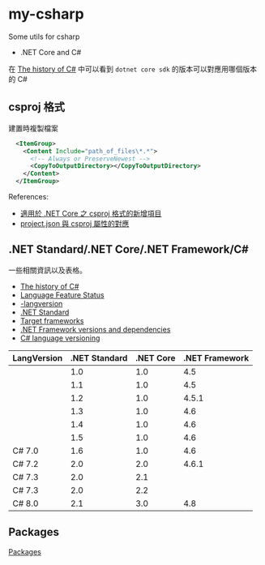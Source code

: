 # my-csharp
Some utils for csharp

- .NET Core and C#

在 [The history of C#](https://docs.microsoft.com/en-us/dotnet/csharp/whats-new/csharp-version-history) 中可以看到 `dotnet core sdk` 的版本可以對應用哪個版本的 C#


## csproj 格式

建置時複製檔案

```xml
  <ItemGroup>
    <Content Include="path_of_files\*.*">
      <!-- Always or PreserveNewest -->
      <CopyToOutputDirectory></CopyToOutputDirectory>
    </Content>
  </ItemGroup>
```

References:

- [適用於 .NET Core 之 csproj 格式的新增項目](https://docs.microsoft.com/zh-tw/dotnet/core/tools/csproj)
- [project.json 與 csproj 屬性的對應](https://docs.microsoft.com/zh-tw/dotnet/core/tools/project-json-to-csproj)

## .NET Standard/.NET Core/.NET Framework/C#

一些相關資訊以及表格。

- [The history of C#](https://docs.microsoft.com/en-us/dotnet/csharp/whats-new/csharp-version-history)
- [Language Feature Status](https://github.com/dotnet/roslyn/blob/master/docs/Language%20Feature%20Status.md)
- [-langversion](https://docs.microsoft.com/en-us/dotnet/csharp/language-reference/compiler-options/langversion-compiler-option)
- [.NET Standard](https://docs.microsoft.com/en-us/dotnet/standard/net-standard)
- [Target frameworks](https://docs.microsoft.com/en-us/dotnet/standard/frameworks)
- [.NET Framework versions and dependencies](https://docs.microsoft.com/en-us/dotnet/framework/migration-guide/versions-and-dependencies)
- [C# language versioning](https://docs.microsoft.com/en-us/dotnet/csharp/language-reference/configure-language-version)

| LangVersion | .NET Standard | .NET Core | .NET Framework |
| ----------- | ------------- | --------- | -------------- |
|             | 1.0           | 1.0       | 4.5            |
|             | 1.1           | 1.0       | 4.5            |
|             | 1.2           | 1.0       | 4.5.1          |
|             | 1.3           | 1.0       | 4.6            |
|             | 1.4           | 1.0       | 4.6            |
|             | 1.5           | 1.0       | 4.6            |
| C# 7.0      | 1.6           | 1.0       | 4.6            |
| C# 7.2      | 2.0           | 2.0       | 4.6.1          |
| C# 7.3      | 2.0           | 2.1       |                |
| C# 7.3      | 2.0           | 2.2       |                |
| C# 8.0      | 2.1           | 3.0       | 4.8            |


## Packages

[Packages](packages.md)
